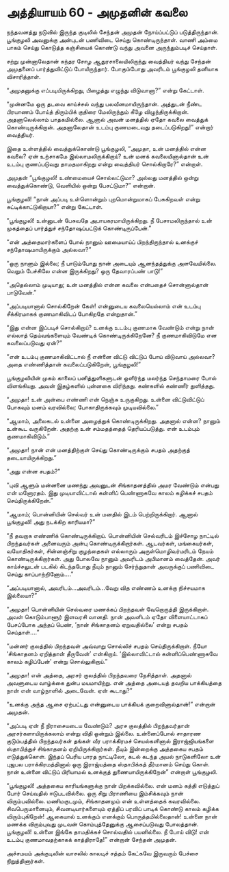# அத்தியாயம் 60 - அமுதனின் கவலை

நந்தவனத்து நடுவில் இருந்த குடிலில் சேந்தன் அமுதன் நோய்ப்பட்டுப் படுத்திருந்தான். பூங்குழலி அவனுக்கு அன்புடன் பணிவிடை செய்து கொண்டிருந்தாள். வாணி அம்மை பாகம் செய்து கொடுத்த கஞ்சியைக் கொண்டு வந்து அவனை அருந்தும்படிச் செய்தாள்.

சற்று முன்னாலேதான் சுந்தர சோழ ஆதுரசாலையிலிருந்து வைத்தியர் வந்து சேந்தன் அமுதனைப் பார்த்துவிட்டுப் போயிருந்தார். போகும்போது அவரிடம் பூங்குழலி தனியாக விசாரித்தாள்.

&#8220;அமுதனுக்கு எப்படியிருக்கிறது, பிழைத்து எழுந்து விடுவானா?&#8221; என்று கேட்டாள்.

&#8220;முன்னமே ஒரு தடவை காய்ச்சல் வந்து பலவீனமாயிருந்தான். அத்துடன் நீண்ட பிரயாணம் போய்த் திரும்பிக் குதிரை மேலிருந்தும் கீழே விழுந்திருக்கிறான். அதனாலெல்லாம் பாதகமில்லை. ஆனால் அவன் மனத்தில் ஏதோ கவலை வைத்துக் கொண்டிருக்கிறான். அதனாலேதான் உடம்பு குணமடைவது தடைப்படுகிறது!&#8221; என்றார் வைத்தியர்.

இதை உள்ளத்தில் வைத்துக்கொண்டு பூங்குழலி, &#8220;அமுதா, உன் மனத்தில் என்ன கவலை? ஏன் உற்சாகமே இல்லாமலிருக்கிறாய்? உன் மனக் கவலையினால்தான் உன் உடம்பு குணப்படுவது தாமதமாகிறது என்று வைத்தியர் சொல்கிறாரே?&#8221; என்றாள்.

அமுதன் &#8220;பூங்குழலி! உண்மையைச் சொல்லட்டுமா? அல்லது மனத்தில் ஒன்று வைத்துக்கொண்டு, வெளியில் ஒன்று பேசட்டுமா?&#8221; என்றான்.

பூங்குழலி! &#8220;நான் அப்படி உள்ளொன்றும் புறமொன்றுமாகப் பேசுகிறவள் என்று சுட்டிக்காட்டுகிறாயா?&#8221; என்று கேட்டாள்.

&#8220;பூங்குழலி! உன்னுடன் பேசுவதே அபாயகரமாயிருக்கிறது. நீ பேசாமலிருந்தால் உன் முகத்தைப் பார்த்துச் சந்தோஷப்பட்டுக் கொண்டிருப்பேன்.&#8221;

&#8220;என் அத்தைமார்களைப் போல் நானும் ஊமையாய்ப் பிறந்திருந்தால் உனக்குச் சந்தோஷமாயிருக்கும் அல்லவா?&#8221;

&#8220;ஒரு நாளும் இல்லை; நீ பாடும்போது நான் அடையும் ஆனந்தத்துக்கு அளவேயில்லை. வெறும் பேச்சிலே என்ன இருக்கிறது? ஒரு தேவாரப்பண் பாடு!&#8221;

&#8220;அதெல்லாம் முடியாது; உன் மனத்தில் என்ன கவலை என்பதைச் சொன்னால்தான் பாடுவேன்.&#8221;

&#8220;அப்படியானால் சொல்கிறேன் கேள்! என்னுடைய கவலையெல்லாம் என் உடம்பு சீக்கிரமாகக் குணமாகிவிடப் போகிறதே என்றுதான்.&#8221;

&#8220;இது என்ன இப்படிச் சொல்கிறாய்? உனக்கு உடம்பு குணமாக வேண்டும் என்று நான் எல்லாத் தெய்வங்களையும் வேண்டிக் கொண்டிருக்கிறேனே? நீ குணமாகிவிடுமே என கவலைப்படுவது ஏன்?&#8221;

&#8220;என் உடம்பு குணமாகிவிட்டால் நீ என்னை விட்டு விட்டுப் போய் விடுவாய் அல்லவா? அதை எண்ணித்தான் கவலைப்படுகிறேன், பூங்குழலி!&#8221;

பூங்குழலியின் முகம் காலைப் பனித்துளிகளுடன் ஒளிர்ந்த மலர்ந்த செந்தாமரை போல் விளங்கியது. அவன் இதழ்களில் புன்னகை விரிந்தது. கண்களில் கண்ணீர் துளித்தது.

&#8220;அமுதா! உன் அன்பை எண்ணி என் நெஞ்சு உருகுகிறது. உன்னை விட்டுவிட்டுப் போகவும் மனம் வரவில்லை; போகாதிருக்கவும் முடியவில்லை.&#8221;

&#8220;ஆமாம், அலைகடல் உன்னை அழைத்துக் கொண்டிருக்கிறது. அதனால் என்ன? நானும் உன்கூட வருகிறேன். அதற்கு உன் சம்மதத்தைத் தெரியப்படுத்து. என் உடம்பும் குணமாகிவிடும்.&#8221;

&#8220;அமுதா! நான் என் மனத்திற்குள் செய்து கொண்டிருக்கும் சபதம் அதற்குத் தடையாயிருக்கிறது.&#8221;

&#8220;அது என்ன சபதம்?&#8221;

&#8220;புவி ஆளும் மன்னனை மணந்து அவனுடன் சிங்காதனத்தில் அமர வேண்டும் என்பது என் மனோரதம். இது முடியாவிட்டால் கன்னிப் பெண்ணாகவே காலம் கழிக்கச் சபதம் செய்திருக்கிறேன்.&#8221;

&#8220;ஆமாம்; பொன்னியின் செல்வர் உன் மனதில் இடம் பெற்றிருக்கிறார். ஆனால் பூங்குழலி! அது நடக்கிற காரியமா?&#8221;

&#8220;நீ தவறாக எண்ணிக் கொண்டிருக்கிறாய். பொன்னியின் செல்வரிடம் இச்சோழ நாட்டில் பிறந்தவர்கள் அனைவரும் அன்பு கொண்டிருக்கிறார்கள். ஆடவர்கள், மங்கையர்கள், வயோதிகர்கள், சின்னஞ்சிறு குழந்தைகள் எல்லாரும் அருள்மொழிவர்மரிடம் நேயம் கொண்டிருக்கிறார்கள். அது போலவே நானும் அவரிடம் அபிமானம் வைத்தேன். அவர் காய்ச்சலுடன் படகில் கிடந்தபோது நீயும் நானும் சேர்ந்துதான் அவருக்குப் பணிவிடை செய்து காப்பாற்றினோம்&#8230;.&#8221;

&#8220;அப்படியானால், அவரிடம்&#8230;அவரிடம்&#8230;வேறு வித எண்ணம் உனக்கு நிச்சயமாக இல்லையா?&#8221;

&#8220;அமுதா! பொன்னியின் செல்வரை மணக்கப் பிறந்தவள் வேறொருத்தி இருக்கிறாள். அவள் கொடும்பாளூர் இளவரசி வானதி. நான் அவளிடம் ஏதோ விளையாட்டாகப் பேசப்போக அந்தப் பெண், &#8216;நான் சிங்காதனம் ஏறுவதில்லை&#8217; என்று சபதம் செய்தாள்&#8230;.&#8221;

&#8220;மன்னர் குலத்தில் பிறந்தவள் அவ்வாறு சொல்லிச் சபதம் செய்திருக்கிறாள். நீயோ &#8216;சிங்காதனம் ஏறித்தான் தீருவேன்&#8217; என்கிறாய். &#8216;இல்லாவிட்டால் கன்னிப்பெண்ணாகவே காலம் கழிப்பேன்&#8217; என்று சொல்லுகிறாய்.&#8221;

&#8220;அமுதா! என் அத்தை, அரசர் குலத்தில் பிறந்தவரை நேசித்தாள். அதனால் அவளுடைய வாழ்க்கை துன்ப மயமாயிற்று. என் அத்தை அடையத் தவறிய பாக்கியத்தை நான் என் வாழ்நாளில் அடைவேன். ஏன் கூடாது?&#8221;

&#8220;உனக்கு அந்த ஆசை ஏற்பட்டது என்னுடைய பாக்கியக் குறைவினால்தான்!&#8221; என்றான் அமுதன்.

&#8220;அப்படி ஏன் நீ நிராசையடைய வேண்டும்? அரச குலத்தில் பிறந்தவர்தான் அரசர்களாயிருக்கலாம் என்று விதி ஒன்றும் இல்லை. உன்னைப்போல் சாதாரண குடும்பத்தில் பிறந்தவர்கள் தங்கள் வீர பராக்கிரமச் செயல்களினால் இராஜ்ஜியங்களை ஸ்தாபித்துச் சிங்காதனம் ஏறியிருக்கிறார்கள். நீயும் இன்றைக்கு அத்தகைய சபதம் எடுத்துக்கொள். இந்தப் பெரிய பாரத நாட்டிலோ, கடல் கடந்த அயல் நாடுகளிலோ உன் புஜபல பராக்கிரமத்தினால் ஒரு இராஜ்யத்தை ஸ்தாபிக்கத் தீர்மானம் செய்து கொள். நான் உன்னை விட்டுப் பிரியாமல் உனக்குத் துணையாயிருக்கிறேன்&#8221; என்றாள் பூங்குழலி.

&#8220;பூங்குழலி! அத்தகைய காரியங்களுக்கு நான் பிறக்கவில்லை. என் மனம் கத்தி எடுத்துப் போர் செய்வதில் ஈடுபடவில்லை. ஒரு சிறு பிராணியை இம்சிக்கவும் நான் விரும்பவில்லை. மணிமகுடமும், சிங்காதனமும் என் உள்ளத்தைக் கவரவில்லை. சிவபெருமானையும், சிவனடியார்களையும் ஏத்திப் பரவிப் பாடிக் கொண்டு காலம் கழிக்க விரும்புகிறேன்! ஆகையால் உனக்கும் எனக்கும் பொருத்தமில்லைதான்! உன்னை நான் மணக்க விரும்புவது முடவன் கொம்புத்தேனுக்கு ஆசைப்படுவது போலத்தான். பூங்குழலி! உன்னை இங்கே தாமதிக்கச் சொல்வதில் பயனில்லை. நீ போய் விடு! என் உடம்பு குணமாவதற்காகக் காத்திராதே!&#8221; என்றான் சேந்தன் அமுதன்.

அச்சமயம் அக்குடிலின் வாசலில் காலடிச் சத்தம் கேட்கவே இருவரும் பேச்சை நிறுத்தினார்கள்.